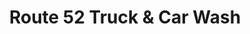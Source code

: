 ---
title: "Route 52 Truck & Car Wash"
url: /zumbrota/route-52-truck-und-car-wash/
shop: Baumarkt
---